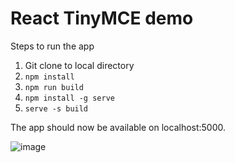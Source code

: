 # React TinyMCE demo
Steps to run the app
1. Git clone to local directory
1. `npm install`
1. `npm run build`
1. `npm install -g serve`
1. `serve -s build`

The app should now be available on localhost:5000.

![image](https://user-images.githubusercontent.com/78812200/119367851-628a5200-bc80-11eb-9ad0-72fa43b77449.png)
